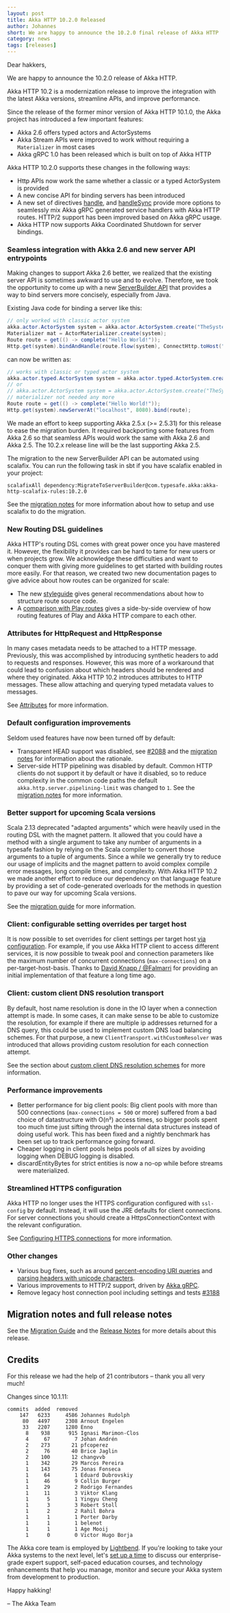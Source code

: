 ```yaml
---
layout: post
title: Akka HTTP 10.2.0 Released
author: Johannes
short: We are happy to announce the 10.2.0 final release of Akka HTTP
category: news
tags: [releases]
---
```


Dear hakkers,

We are happy to announce the 10.2.0 release of Akka HTTP.

Akka HTTP 10.2 is a modernization release to improve the integration with the latest Akka versions, streamline APIs, and improve performance.

Since the release of the former minor version of Akka HTTP 10.1.0, the Akka project has introduced a few important features:

 * Akka 2.6 offers typed actors and ActorSystems
 * Akka Stream APIs were improved to work without requiring a `Materializer` in most cases
 * Akka gRPC 1.0 has been released which is built on top of Akka HTTP

Akka HTTP 10.2.0 supports these changes in the following ways:

 * Http APIs now work the same whether a classic or a typed ActorSystem is provided
 * A new concise API for binding servers has been introduced
 * A new set of directives [handle](https://doc.akka.io/docs/akka-http/current/routing-dsl/directives/route-directives/handle.html), and [handleSync](https://doc.akka.io/docs/akka-http/current/routing-dsl/directives/route-directives/handleSync.html)
   provide more options to seamlessly mix Akka gRPC generated service handlers with Akka HTTP routes. HTTP/2 support has been improved based on Akka gRPC usage.
 * Akka HTTP now supports Akka Coordinated Shutdown for server bindings.

### Seamless integration with Akka 2.6 and new server API entrypoints

Making changes to support Akka 2.6 better, we realized that the existing server API is sometimes awkward to use and to evolve. Therefore, we took the opportunity to come up
with a new [ServerBuilder API](https://doc.akka.io/docs/akka-http/10.2/release-notes/10.2.x.html#seamless-integration-with-akka-2-6-and-new-server-api-entrypoints) that provides a
way to bind servers more concisely, especially from Java.

Existing Java code for binding a server like this:

```java
// only worked with classic actor system
akka.actor.ActorSystem system = akka.actor.ActorSystem.create("TheSystem");
Materializer mat = ActorMaterializer.create(system);
Route route = get(() -> complete("Hello World!"));
Http.get(system).bindAndHandle(route.flow(system), ConnectHttp.toHost("localhost", 8080), mat);
```

can now be written as:

```java
// works with classic or typed actor system
akka.actor.typed.ActorSystem system = akka.actor.typed.ActorSystem.create(Behaviors.empty(), "TheSystem");
// or
// akka.actor.ActorSystem system = akka.actor.ActorSystem.create("TheSystem");
// materializer not needed any more
Route route = get(() -> complete("Hello World!"));
Http.get(system).newServerAt("localhost", 8080).bind(route);
```

We made an effort to keep supporting Akka 2.5.x (>= 2.5.31) for this release to ease the migration burden. It required backporting some features from Akka 2.6 so that
seamless APIs would work the same with Akka 2.6 and Akka 2.5. The 10.2.x release line will be the last supporting Akka 2.5.

The migration to the new ServerBuilder API can be automated using scalafix. You can run the following task in sbt if you have scalafix enabled in your project:

```
scalafixAll dependency:MigrateToServerBuilder@com.typesafe.akka:akka-http-scalafix-rules:10.2.0
```

See the [migration notes](https://doc.akka.io/docs/akka-http/current/migration-guide/migration-guide-10.2.x.html#akka-http-10-1-x-10-2-0) for more information about how to setup
and use scalafix to do the migration.

### New Routing DSL guidelines

Akka HTTP's routing DSL comes with great power once you have mastered it. However, the flexibility it provides can be hard to tame for new users or when
projects grow. We acknowledge these difficulties and want to conquer them with giving more guidelines to get started with building routes more
easily. For that reason, we created two new documentation pages to give advice about how routes can be organized for scale:

 * The new [styleguide](https://doc.akka.io/docs/akka-http/current/routing-dsl/style-guide.html) gives general recommendations about how to structure route source code.
 * A [comparison with Play routes](https://doc.akka.io/docs/akka-http/current/routing-dsl/play-comparison.html) gives a side-by-side overview of how routing features of Play and Akka HTTP compare to
   each other.

### Attributes for HttpRequest and HttpResponse

In many cases metadata needs to be attached to a HTTP message. Previously, this was accomplished by introducing synthetic headers to add to requests and responses. However,
this was more of a workaround that could lead to confusion about which headers should be rendered and where they originated. Akka HTTP 10.2 introduces attributes to HTTP messages.
These allow attaching and querying typed metadata values to messages.

See [Attributes](https://doc.akka.io/docs/akka-http/current/common/http-model.html#attributes) for more information.

### Default configuration improvements

Seldom used features have now been turned off by default:

 * Transparent HEAD support was disabled, see [#2088](https://github.com/akka/akka-http/issues/2088) and the [migration notes](https://doc.akka.io/docs/akka-http/current/migration-guide/migration-guide-10.2.x.html#transparent-head-requests-now-disabled-by-default) for information about the rationale.
 * Server-side HTTP pipelining was disabled by default. Common HTTP clients do not support it by default or have it disabled, so to reduce complexity in the common code paths
   the default `akka.http.server.pipelining-limit` was changed to `1`. See the [migration notes](https://doc.akka.io/docs/akka-http/current/migration-guide/migration-guide-10.2.x.html#server-side-http-pipelining-now-disabled-by-default) for more information.

### Better support for upcoming Scala versions

Scala 2.13 deprecated "adapted arguments" which were heavily used in the routing DSL with the magnet pattern. It allowed that you could have a method with a single argument to
take any number of arguments in a typesafe fashion by relying on the Scala compiler to convert those arguments to a tuple of arguments. Since a while we generally try to reduce our usage
of implicits and the magnet pattern to avoid complex compile error messages, long compile times, and complexity. With Akka HTTP 10.2 we made another effort to reduce our dependency on that
language feature by providing a set of code-generated overloads for the methods in question to pave our way for upcoming Scala versions.

See the [migration guide](https://doc.akka.io/docs/akka-http/current/migration-guide/migration-guide-10.2.x.html#parameters-formfields-scaladsl-) for more information.

### Client: configurable setting overrides per target host

It is now possible to set overrides for client settings per target host [via configuration](https://doc.akka.io/docs/akka-http/current/client-side/configuration.html#per-host-overrides). For example, if you use Akka HTTP client
to access different services, it is now possible to tweak pool and connection parameters like the maximum number of concurrent connections (`max-connections`) on a per-target-host-basis.
Thanks to [David Knapp / @Falmarri](https://github.com/Falmarri) for providing an initial implementation of that feature a long time ago.

### Client: custom client DNS resolution transport

By default, host name resolution is done in the IO layer when a connection attempt is made. In some cases, it can make sense to be able to customize the resolution, for example if
there are multiple ip addresses returned for a DNS query, this could be used to implement custom DNS load balancing schemes. For that purpose, a new `ClientTransport.withCustomResolver` was
introduced that allows providing custom resolution for each connection attempt.

See the section about [custom client DNS resolution schemes](https://doc.akka.io/docs/akka-http/current/client-side/client-transport.html#custom-host-name-resolution-transport) for more information.

### Performance improvements

 * Better performance for big client pools: Big client pools with more than 500 connections (`max-connections = 500` or more) suffered from a bad choice of datastructure with O(n²) access
   times, so bigger pools spent too much time just sifting through the internal data structures instead of doing useful work. This has been fixed and a nightly benchmark has been set
   up to track performance going forward.
 * Cheaper logging in client pools helps pools of all sizes by avoiding logging when DEBUG logging is disabled.
 * discardEntityBytes for strict entities is now a no-op while before streams were materialized.

### Streamlined HTTPS configuration

Akka HTTP no longer uses the HTTPS configuration configured with `ssl-config`
by default. Instead, it will use the JRE defaults for client connections. For
server connections you should create a HttpsConnectionContext with
the relevant configuration.

See [Configuring HTTPS connections](https://doc.akka.io/docs/akka-http/current/migration-guide/migration-guide-10.2.x.html#configuring-https-connections) for more information.

### Other changes

* Various bug fixes, such as around [percent-encoding URI queries](https://github.com/akka/akka-http/pull/3003) and [parsing headers with unicode characters](https://github.com/akka/akka-http/issues/1484).
* Various improvements to HTTP/2 support, driven by [Akka gRPC](https://doc.akka.io/docs/akka-grpc).
* Remove legacy host connection pool including settings and tests [#3188](https://github.com/akka/akka-http/pull/3188)

## Migration notes and full release notes

See the [Migration Guide](https://doc.akka.io/docs/akka-http/current/migration-guide/migration-guide-10.2.x.html) and the [Release Notes](https://doc.akka.io/docs/akka-http/current/release-notes/10.2.x.html)
for more details about this release.

## Credits

For this release we had the help of 21 contributors – thank you all very much!

Changes since 10.1.11:

```
commits  added  removed
    147   6233     4586 Johannes Rudolph
     80   4497     2308 Arnout Engelen
     33   2207     1280 Enno
      8    938      915 Ignasi Marimon-Clos
      4     67        7 Johan Andrén
      2    273       21 pfcoperez
      2     76       40 Brice Jaglin
      2    100       12 changvvb
      1    342       29 Marcos Pereira
      1    143       75 Jonas Fonseca
      1     64        1 Eduard Dubrovskiy
      1     46        9 Collin Burger
      1     29        2 Rodrigo Fernandes
      1     11        3 Viktor Klang
      1      5        1 Yingyu Cheng
      1      3        3 Robert Stoll
      1      2        2 Rahil Bohra
      1      1        1 Porter Darby
      1      1        1 belenot
      1      1        1 Age Mooij
      1      0        0 Victor Hugo Borja
```

The Akka core team is employed by [Lightbend](https://www.lightbend.com). If you're looking to take your Akka systems to the next level, let's [set up a time](https://www.lightbend.com/contact) to discuss our enterprise-grade expert support, self-paced education courses, and technology enhancements that help you manage, monitor and secure your Akka system from development to production.

Happy hakking!

– The Akka Team
